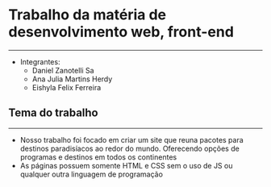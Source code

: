 # Trabalho da matéria de desenvolvimento web, front-end
--- 

- Integrantes: 
    - Daniel Zanotelli Sa
    - Ana Julia Martins Herdy
    - Eishyla Felix Ferreira

## Tema do trabalho
---

- Nosso trabalho foi focado em criar um site que reuna pacotes para destinos paradisíacos ao redor do mundo. Oferecendo opções de programas e destinos em todos os continentes
- As páginas possuem somente HTML e CSS sem o uso de JS ou qualquer outra linguagem de programação